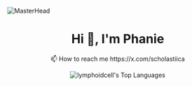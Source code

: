 ![MasterHead](https://tryengineering.org/wp-content/uploads/bigstock-Female-Scientist-Working-In-La-282560680-scaled.jpg)
<h1 align="center">Hi 👋, I'm Phanie</h1>
<p align="center">📫 How to reach me https://x.com/scholastiica</p>

<p align="center">
  <img src="https://github-readme-stats.vercel.app/api/top-langs/?username=lymphoidcell&theme=dracula&show_icons=true&hide_border=true&layout=compact" alt="lymphoidcell's Top Languages"/>
</p>
